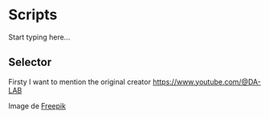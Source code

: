 # Scripts

Start typing here...

## Selector

Firsty I want to mention the original creator https://www.youtube.com/@DA-LAB

Image de <a href="https://fr.freepik.com/photos-gratuite/concept-architecture-copyspace-gauche_2369069.htm#query=reconstruction%20a%20resolution%208k&position=35&from_view=keyword&track=ais_user&uuid=99378784-87cc-48b6-8b22-fe8c988e216a">Freepik</a>